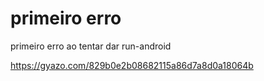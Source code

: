 # primeiro erro

primeiro erro ao tentar dar run-android

https://gyazo.com/829b0e2b08682115a86d7a8d0a18064b

